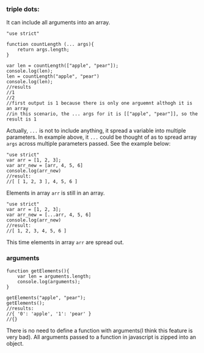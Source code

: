 ### triple dots:
It can include all arguments into an array.
```
"use strict"

function countLength (... args){
    return args.length;
}

var len = countLength(["apple", "pear"]);
console.log(len);
len = countLength("apple", "pear")
console.log(len);
//results
//1
//2
//first output is 1 because there is only one arguemnt althogh it is an array 
//in this scenario, the ... args for it is [["apple", "pear"]], so the result is 1
```
Actually, `...` is not to include anything, it spread a variable into multiple parameters. In example above, it `...` could be thought of as to spread array `args` across multiple parameters passed. See the example below:
```
"use strict"
var arr = [1, 2, 3];
var arr_new = [arr, 4, 5, 6]
console.log(arr_new)
//result:
//[ [ 1, 2, 3 ], 4, 5, 6 ]
```
Elements in array `arr` is still in an array.
```
"use strict"
var arr = [1, 2, 3];
var arr_new = [...arr, 4, 5, 6]
console.log(arr_new)
//result:
//[ 1, 2, 3, 4, 5, 6 ]
```
This time elements in array `arr` are spread out.
### arguments
```
function getElements(){
    var len = arguments.length;
    console.log(arguments);
}

getElements("apple", "pear");
getElements();
//results:
//{ '0': 'apple', '1': 'pear' }
//{}
```
There is no need to define a function with arguments(I think this feature is very bad). All arguments passed to a function in javascript is zipped into an object.
